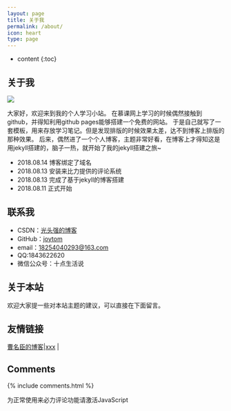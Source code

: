 ```yaml
---
layout: page
title: 关于我
permalink: /about/
icon: heart
type: page
---
```


* content
{:toc}

## 关于我

<img src="https://raw.githubusercontent.com/joytom/joytom.github.io/master/images/2018-08-14/1.jpg" />

大家好，欢迎来到我的个人学习小站。
在慕课网上学习的时候偶然接触到github，并得知利用github pages能够搭建一个免费的网站。
于是自己就写了一套模板，用来存放学习笔记。但是发现排版的时候效果太差，达不到博客上排版的那种效果。
后来，偶然进了一个个人博客，主题非常好看，在博客上才得知这是用jekyll搭建的，脑子一热，就开始了我的jekyll搭建之旅~

* 2018.08.14 博客绑定了域名
* 2018.08.13 安装来比力提供的评论系统
* 2018.08.13 完成了基于jekyll的博客搭建
* 2018.08.11 正式开始	

## 联系我

* CSDN：[光头强的博客](https://blog.csdn.net/qq_42249896?t=1&orderby=ViewCount)
* GitHub：[joytom](https://github.com/joytom)
* email：18254040293@163.com
* QQ:1843622620
* 微信公众号：十点生活说 

## 关于本站




欢迎大家提一些对本站主题的建议，可以直接在下面留言。



## 友情链接

[曹名臣的博客](http://poshir.top/)\|[xxx](xxxx) \|
## Comments

{% include comments.html %}
<!-- 来必力City版安装代码 -->
<div id="lv-container" data-id="city" data-uid="MTAyMC8zODg2MC8xNTM4OA==">
	<script type="text/javascript">
   (function(d, s) {
       var j, e = d.getElementsByTagName(s)[0];

       if (typeof LivereTower === 'function') { return; }

       j = d.createElement(s);
       j.src = 'https://cdn-city.livere.com/js/embed.dist.js';
       j.async = true;

       e.parentNode.insertBefore(j, e);
   })(document, 'script');
	</script>
<noscript> 为正常使用来必力评论功能请激活JavaScript</noscript>
</div>
<!-- City版安装代码已完成 -->
